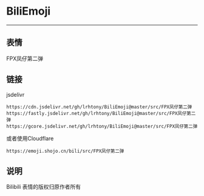 # BiliEmoji
---
## 表情
FPX凤仔第二弹
## 链接
jsdelivr
```
https://cdn.jsdelivr.net/gh/lrhtony/BiliEmoji@master/src/FPX凤仔第二弹
https://fastly.jsdelivr.net/gh/lrhtony/BiliEmoji@master/src/FPX凤仔第二弹
https://gcore.jsdelivr.net/gh/lrhtony/BiliEmoji@master/src/FPX凤仔第二弹
```
或者使用Cloudflare
```
https://emoji.shojo.cn/bili/src/FPX凤仔第二弹
```
## 说明
Bilibili 表情的版权归原作者所有
